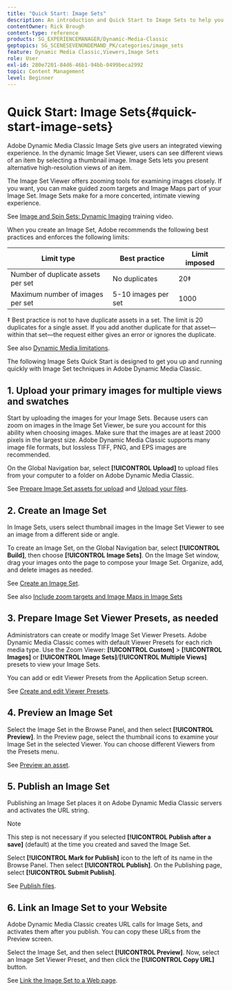 ```yaml
---
title: "Quick Start: Image Sets"
description: An introduction and Quick Start to Image Sets to help you get up and running quickly with Image Set techniques in Adobe Dynamic Media Classic.
contentOwner: Rick Brough
content-type: reference
products: SG_EXPERIENCEMANAGER/Dynamic-Media-Classic
geptopics: SG_SCENESEVENONDEMAND_PK/categories/image_sets
feature: Dynamic Media Classic,Viewers,Image Sets
role: User
exl-id: 280e7201-84d6-46b1-94bb-0499beca2992
topic: Content Management
level: Beginner
---
```

# Quick Start: Image Sets{#quick-start-image-sets}

Adobe Dynamic Media Classic Image Sets give users an integrated viewing experience. In the dynamic Image Set Viewer, users can see different views of an item by selecting a thumbnail image. Image Sets lets you present alternative high-resolution views of an item.

The Image Set Viewer offers zooming tools for examining images closely. If you want, you can make guided zoom targets and Image Maps part of your Image Set. Image Sets make for a more concerted, intimate viewing experience.

See [Image and Spin Sets: Dynamic Imaging](https://s7d5.scene7.com/s7viewers/html5/VideoViewer.html?videoserverurl=https://s7d5.scene7.com/is/content/&emailurl=https://s7d5.scene7.com/s7/emailFriend&serverUrl=https://s7d5.scene7.com/is/image/&config=Scene7SharedAssets/Universal_HTML5_Video&contenturl=https://s7d5.scene7.com/skins/&asset=S7tutorials/556_Image%20&%20Spin%20Sets_converted%20renamed_Dynamic%20Imaging-AVS) training video.

When you create an Image Set, Adobe recommends the following best practices and enforces the following limits:

| Limit type | Best practice | Limit imposed |
| --- | --- | --- |
| Number of duplicate assets per set | No duplicates | 20&Dagger; |
| Maximum number of images per set | 5-10 images per set  | 1000 |

&Dagger; Best practice is not to have duplicate assets in a set. The limit is 20 duplicates for a single asset. If you add another duplicate for that asset&mdash;within that set&mdash;the request either gives an error or ignores the duplicate.

See also [Dynamic Media limitations](/help/using/limitations.md).

The following Image Sets Quick Start is designed to get you up and running quickly with Image Set techniques in Adobe Dynamic Media Classic.

## 1. Upload your primary images for multiple views and swatches

Start by uploading the images for your Image Sets. Because users can zoom on images in the Image Set Viewer, be sure you account for this ability when choosing images. Make sure that the images are at least 2000 pixels in the largest size. Adobe Dynamic Media Classic supports many image file formats, but lossless TIFF, PNG, and EPS images are recommended.

On the Global Navigation bar, select **[!UICONTROL Upload]** to upload files from your computer to a folder on Adobe Dynamic Media Classic.

See [Prepare Image Set assets for upload](preparing-image-set-assets-upload.md#preparing-image-set-assets-for-upload) and [Upload your files](uploading-files.md#uploading-your-files).

## 2. Create an Image Set

In Image Sets, users select thumbnail images in the Image Set Viewer to see an image from a different side or angle.

To create an Image Set, on the Global Navigation bar, select **[!UICONTROL Build]**, then choose **[!UICONTROL Image Sets]**. On the Image Set window, drag your images onto the page to compose your Image Set. Organize, add, and delete images as needed.

See [Create an Image Set](creating-image-set.md#creating-an-image-set).

See also [Include zoom targets and Image Maps in Image Sets](/help/using/including-zoom-targets-image-maps-image-sets.md)

## 3. Prepare Image Set Viewer Presets, as needed

Administrators can create or modify Image Set Viewer Presets. Adobe Dynamic Media Classic comes with default Viewer Presets for each rich media type. Use the Zoom Viewer: **[!UICONTROL Custom]** > **[!UICONTROL Images]** or **[!UICONTROL Image Sets]**/**[!UICONTROL Multiple Views]** presets to view your Image Sets.

You can add or edit Viewer Presets from the Application Setup screen.

See [Create and edit Viewer Presets](application-setup.md#adding-and-editing-viewer-presets).

## 4. Preview an Image Set

Select the Image Set in the Browse Panel, and then select **[!UICONTROL Preview]**. In the Preview page, select the thumbnail icons to examine your Image Set in the selected Viewer. You can choose different Viewers from the Presets menu.

See [Preview an asset](previewing-asset.md#previewing-an-asset).

## 5. Publish an Image Set

Publishing an Image Set places it on Adobe Dynamic Media Classic servers and activates the URL string.

>[!NOTE]
>
>This step is not necessary if you selected **[!UICONTROL Publish after a save]** (default) at the time you created and saved the Image Set.

Select **[!UICONTROL Mark for Publish]** icon to the left of its name in the Browse Panel. Then select **[!UICONTROL Publish]**. On the Publishing page, select **[!UICONTROL Submit Publish]**.

See [Publish files](publishing-files.md#publishing-files).

## 6. Link an Image Set to your Website

Adobe Dynamic Media Classic creates URL calls for Image Sets, and activates them after you publish. You can copy these URLs from the Preview screen.

Select the Image Set, and then select **[!UICONTROL Preview]**. Now, select an Image Set Viewer Preset, and then click the **[!UICONTROL Copy URL]** button.

See [Link the Image Set to a Web page](linking-image-set-web-page.md#linking-an-image-set-to-a-web-page).
